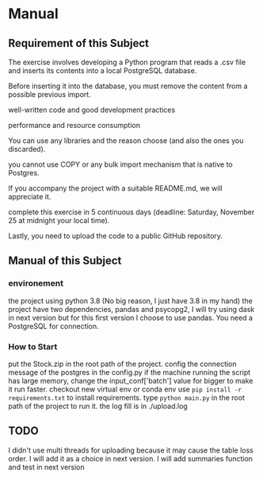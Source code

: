 # Manual

## Requirement of this Subject

The exercise involves developing a Python program that reads a .csv file and inserts its contents into a local PostgreSQL database.

Before inserting it into the database, you must remove the content from a possible previous import.

well-written code and good development practices

performance and resource consumption

You can use any libraries and the reason choose (and also the ones you discarded).

you cannot use COPY or any bulk import mechanism that is native to Postgres.

If you accompany the project with a suitable README.md, we will appreciate it.

complete this exercise in 5 continuous days (deadline: Saturday, November 25 at midnight your local time).

Lastly, you need to upload the code to a public GitHub repository.

## Manual of this Subject

### environement

the project using python 3.8 (No big reason, I just have 3.8 in my hand)
the project have two dependencies, pandas and psycopg2, I will try using dask in next version but for this first version I choose to use pandas.
You need a PostgreSQL for connection.

### How to Start

put the Stock.zip in the root path of the project.
config the connection message of the postgres in the config.py
if the machine running the script has large memory, change the input_conf['batch'] value for bigger to make it run faster.
checkout new virtual env or conda env
use `pip install -r requirements.txt` to install requirements.
type `python main.py` in the root path of the project to run it.
the log fill is in ./upload.log

## TODO

I didn't use multi threads for uploading because it may cause the table loss order. I will add it as a choice in next version.
I will add summaries function and test in next version




